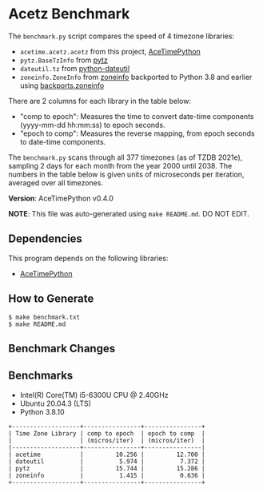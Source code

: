 # Acetz Benchmark

The `benchmark.py` script compares the speed of 4 timezone libraries:

* `acetime.acetz.acetz` from this project,
  [AceTimePython](https://github.com/bxparks/AceTimePython)
* `pytz.BaseTzInfo` from [pytz](https://pypi.org/project/pytz/)
* `dateutil.tz` from
  [python-dateutil](https://pypi.org/project/python-dateutil/)
* `zoneinfo.ZoneInfo` from
  [zoneinfo](https://docs.python.org/3/library/zoneinfo.html)
  backported to Python 3.8 and earlier using
  [backports.zoneinfo](https://pypi.org/project/backports.zoneinfo/)

There are 2 columns for each library in the table below:

* "comp to epoch": Measures the time to convert date-time components (yyyy-mm-dd
  hh:mm:ss) to epoch seconds.
* "epoch to comp": Measures the reverse mapping, from epoch seconds to date-time
  components.

The `benchmark.py` scans through all 377 timezones (as of TZDB 2021e), sampling
2 days for each month from the year 2000 until 2038. The numbers in the table
below is given units of microseconds per iteration, averaged over all timezones.

**Version**: AceTimePython v0.4.0

**NOTE**: This file was auto-generated using `make README.md`. DO NOT EDIT.

## Dependencies

This program depends on the following libraries:

* [AceTimePython](https://github.com/bxparks/AceTimePython)

## How to Generate

```
$ make benchmark.txt
$ make README.md
```

## Benchmark Changes

## Benchmarks

* Intel(R) Core(TM) i5-6300U CPU @ 2.40GHz
* Ubuntu 20.04.3 (LTS)
* Python 3.8.10

```
+-------------------+----------------+----------------+
| Time Zone Library | comp to epoch  | epoch to comp  |
|                   | (micros/iter)  | (micros/iter)  |
|-------------------+----------------+----------------|
| acetime           |         10.256 |         12.700 |
| dateutil          |          5.974 |          7.372 |
| pytz              |         15.744 |         15.286 |
| zoneinfo          |          1.415 |          0.636 |
+-------------------+----------------+----------------+

```

